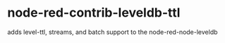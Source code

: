 # node-red-contrib-leveldb-ttl
adds level-ttl, streams, and batch support to the node-red-node-leveldb
